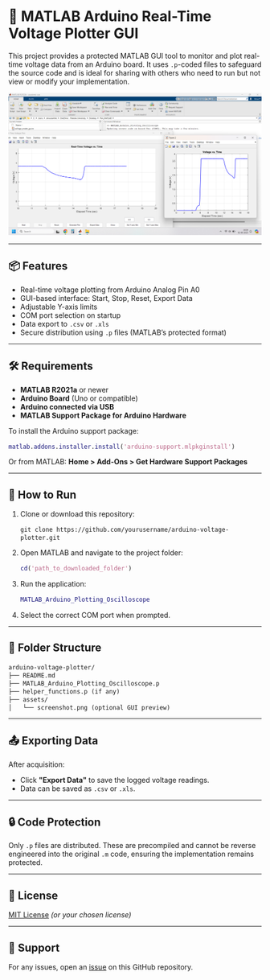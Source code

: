 
# 🔌 MATLAB Arduino Real-Time Voltage Plotter GUI

This project provides a protected MATLAB GUI tool to monitor and plot real-time voltage data from an Arduino board. It uses `.p`-coded files to safeguard the source code and is ideal for sharing with others who need to run but not view or modify your implementation.

![GUI](MATLAB_Arduino_Plotting.png)

---

## 📦 Features

- Real-time voltage plotting from Arduino Analog Pin A0
- GUI-based interface: Start, Stop, Reset, Export Data
- Adjustable Y-axis limits
- COM port selection on startup
- Data export to `.csv` or `.xls`
- Secure distribution using `.p` files (MATLAB’s protected format)

---

## 🛠 Requirements

- **MATLAB R2021a** or newer
- **Arduino Board** (Uno or compatible)
- **Arduino connected via USB**
- **MATLAB Support Package for Arduino Hardware**

To install the Arduino support package:
```matlab
matlab.addons.installer.install('arduino-support.mlpkginstall')
```

Or from MATLAB: **Home > Add-Ons > Get Hardware Support Packages**

---

## 🚀 How to Run

1. Clone or download this repository:
   ```
   git clone https://github.com/yourusername/arduino-voltage-plotter.git
   ```

2. Open MATLAB and navigate to the project folder:
   ```matlab
   cd('path_to_downloaded_folder')
   ```

3. Run the application:
   ```matlab
   MATLAB_Arduino_Plotting_Oscilloscope
   ```

4. Select the correct COM port when prompted.

---

## 📁 Folder Structure

```
arduino-voltage-plotter/
├── README.md
├── MATLAB_Arduino_Plotting_Oscilloscope.p
├── helper_functions.p (if any)
├── assets/
│   └── screenshot.png (optional GUI preview)
```

---

## 📤 Exporting Data

After acquisition:
- Click **"Export Data"** to save the logged voltage readings.
- Data can be saved as `.csv` or `.xls`.

---

## 🔒 Code Protection

Only `.p` files are distributed. These are precompiled and cannot be reverse engineered into the original `.m` code, ensuring the implementation remains protected.

---

## 📄 License

[MIT License](LICENSE) *(or your chosen license)*

---

## 🙋 Support

For any issues, open an [issue](https://github.com/yourusername/arduino-voltage-plotter/issues) on this GitHub repository.

